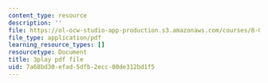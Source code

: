 ```yaml
---
content_type: resource
description: ''
file: https://ol-ocw-studio-app-production.s3.amazonaws.com/courses/8-01sc-classical-mechanics-fall-2016/7a68bd30efad5dfb2ecc00de312bd1f5_hxa6jAYA980.pdf
file_type: application/pdf
learning_resource_types: []
resourcetype: Document
title: 3play pdf file
uid: 7a68bd30-efad-5dfb-2ecc-00de312bd1f5
---
```

